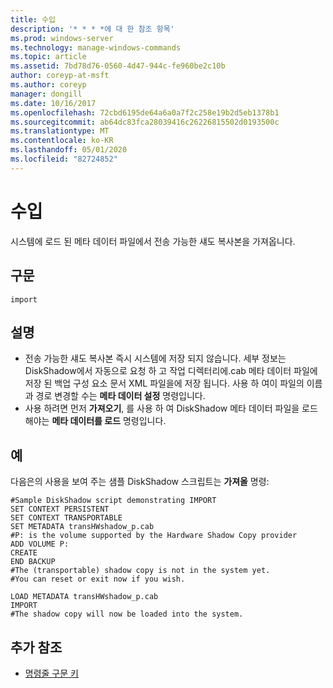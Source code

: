 ```yaml
---
title: 수입
description: '* * * *에 대 한 참조 항목'
ms.prod: windows-server
ms.technology: manage-windows-commands
ms.topic: article
ms.assetid: 7bd78d76-0560-4d47-944c-fe960be2c10b
author: coreyp-at-msft
ms.author: coreyp
manager: dongill
ms.date: 10/16/2017
ms.openlocfilehash: 72cbd6195de64a6a0a7f2c258e19b2d5eb1378b1
ms.sourcegitcommit: ab64dc83fca28039416c26226815502d0193500c
ms.translationtype: MT
ms.contentlocale: ko-KR
ms.lasthandoff: 05/01/2020
ms.locfileid: "82724852"
---
```

# <a name="import"></a>수입



시스템에 로드 된 메타 데이터 파일에서 전송 가능한 섀도 복사본을 가져옵니다.



## <a name="syntax"></a>구문

```
import
```

## <a name="remarks"></a>설명

-   전송 가능한 섀도 복사본 즉시 시스템에 저장 되지 않습니다. 세부 정보는 DiskShadow에서 자동으로 요청 하 고 작업 디렉터리에.cab 메타 데이터 파일에 저장 된 백업 구성 요소 문서 XML 파일을에 저장 됩니다. 사용 하 여이 파일의 이름과 경로 변경할 수는 **메타 데이터 설정** 명령입니다.
-   사용 하려면 먼저 **가져오기**, 를 사용 하 여 DiskShadow 메타 데이터 파일을 로드 해야는 **메타 데이터를 로드** 명령입니다.

## <a name="examples"></a>예

다음은의 사용을 보여 주는 샘플 DiskShadow 스크립트는 **가져올** 명령:
```
#Sample DiskShadow script demonstrating IMPORT
SET CONTEXT PERSISTENT
SET CONTEXT TRANSPORTABLE
SET METADATA transHWshadow_p.cab
#P: is the volume supported by the Hardware Shadow Copy provider
ADD VOLUME P:
CREATE
END BACKUP
#The (transportable) shadow copy is not in the system yet.
#You can reset or exit now if you wish.

LOAD METADATA transHWshadow_p.cab
IMPORT
#The shadow copy will now be loaded into the system.
```

## <a name="additional-references"></a>추가 참조

- [명령줄 구문 키](command-line-syntax-key.md)